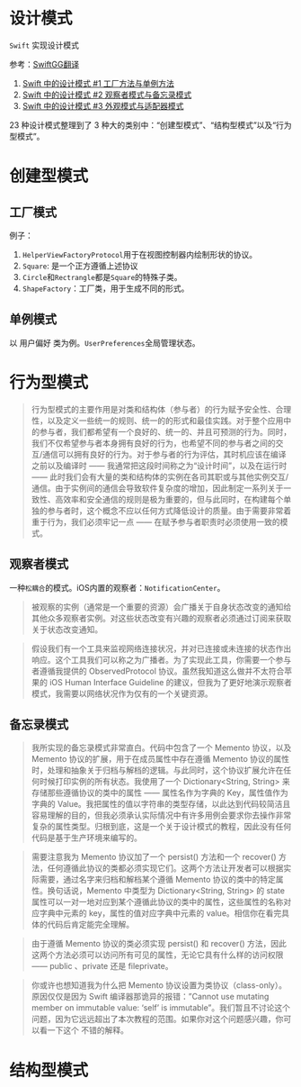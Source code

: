 

#  设计模式

`Swift` 实现设计模式

参考：[SwiftGG翻译](https://swift.gg)

1. [Swift 中的设计模式 #1 工厂方法与单例方法](https://swift.gg/2018/09/10/design-pattern-creational/)
2. [Swift 中的设计模式 #2 观察者模式与备忘录模式](https://swift.gg/2018/11/26/design-pattern-behavorial/)
3. [Swift 中的设计模式 #3 外观模式与适配器模式](https://swift.gg/2018/11/29/design-pattern-structural/)

 23 种设计模式整理到了 3 种大的类别中：“创建型模式”、“结构型模式”以及“行为型模式”。
 
# 创建型模式

## 工厂模式

例子：

1. `HelperViewFactoryProtocol`用于在视图控制器内绘制形状的协议。
2. `Square`: 是一个正方遵循上述协议
3. `Circle`和`Rectrangle`都是`Square`的特殊子类。
4. `ShapeFactory`：工厂类，用于生成不同的形式。

## 单例模式

以 用户偏好 类为例。`UserPreferences`全局管理状态。


# 行为型模式
>  行为型模式的主要作用是对类和结构体（参与者）的行为赋予安全性、合理性，以及定义一些统一的规则、统一的的形式和最佳实践。对于整个应用中的参与者，我们都希望有一个良好的、统一的、并且可预测的行为。同时，我们不仅希望参与者本身拥有良好的行为，也希望不同的参与者之间的交互/通信可以拥有良好的行为。对于参与者的行为评估，其时机应该在编译之前以及编译时 —— 我通常把这段时间称之为“设计时间”，以及在运行时 —— 此时我们会有大量的类和结构体的实例在各司其职或与其他实例交互/通信。由于实例间的通信会导致软件复杂度的增加，因此制定一系列关于一致性、高效率和安全通信的规则是极为重要的，但与此同时，在构建每个单独的参与者时，这个概念不应以任何方式降低设计的质量。由于需要非常着重于行为，我们必须牢记一点 —— 在赋予参与者职责时必须使用一致的模式。

## 观察者模式

一种`松耦合`的模式。iOS内置的观察者：`NotificationCenter`。

> 被观察的实例（通常是一个重要的资源）会广播关于自身状态改变的通知给其他众多观察者实例。对这些状态改变有兴趣的观察者必须通过订阅来获取关于状态改变通知。

> 假设我们有一个工具来监视网络连接状况，并对已连接或未连接的状态作出响应。这个工具我们可以称之为广播者。为了实现此工具，你需要一个参与者遵循我提供的 ObservedProtocol 协议。虽然我知道这么做并不太符合苹果的 iOS Human Interface Guideline 的建议，但我为了更好地演示观察者模式，我需要以网络状况作为仅有的一个关键资源。

## 备忘录模式

> 我所实现的备忘录模式非常直白。代码中包含了一个 Memento 协议，以及 Memento 协议的扩展，用于在成员属性中存在遵循 Memento 协议的属性时，处理和抽象关于归档与解档的逻辑。与此同时，这个协议扩展允许在任何时候打印实例的所有状态。我使用了一个 Dictionary<String, String> 来存储那些遵循协议的类中的属性 —— 属性名作为字典的 Key，属性值作为字典的 Value。我把属性的值以字符串的类型存储，以此达到代码较简洁且容易理解的目的，但我必须承认实际情况中有许多用例会要求你去操作非常复杂的属性类型。归根到底，这是一个关于设计模式的教程，因此没有任何代码是基于生产环境来编写的。

>需要注意我为 Memento 协议加了一个 persist() 方法和一个 recover() 方法，任何遵循此协议的类都必须实现它们。这两个方法让开发者可以根据实际需要，通过名字来归档和解档某个遵循 Memento 协议的类中的特定属性。换句话说，Memento 中类型为 Dictionary<String, String> 的 state 属性可以一对一地对应到某个遵循此协议的类中的属性，这些属性的名称对应字典中元素的 key，属性的值对应字典中元素的 value。相信你在看完具体的代码后肯定能完全理解。

>由于遵循 Memento 协议的类必须实现 persist() 和 recover() 方法，因此这两个方法必须可以访问所有可见的属性，无论它具有什么样的访问权限 —— public 、private 还是 fileprivate。

>你或许也想知道我为什么把 Memento 协议设置为类协议（class-only）。原因仅仅是因为 Swift 编译器那诡异的报错：”Cannot use mutating member on immutable value: ‘self’ is immutable”。我们暂且不讨论这个问题，因为它远远超出了本次教程的范围。如果你对这个问题感兴趣，你可以看一下这个 不错的解释。

# 结构型模式



